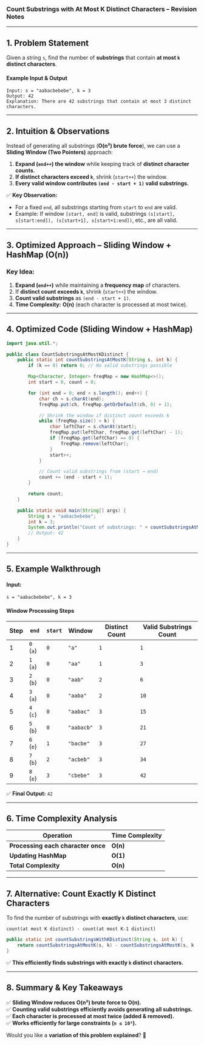 ### **Count Substrings with At Most K Distinct Characters – Revision Notes**

---

## **1. Problem Statement**

Given a string `s`, find the number of **substrings** that contain **at most `k` distinct characters**.

#### **Example Input & Output**

```plaintext
Input: s = "aabacbebebe", k = 3  
Output: 42  
Explanation: There are 42 substrings that contain at most 3 distinct characters.
```

---

## **2. Intuition & Observations**

Instead of generating all substrings (**O(n²) brute force**), we can use a **Sliding Window (Two Pointers)** approach:

1. **Expand (`end++`) the window** while keeping track of **distinct character counts**.
2. **If distinct characters exceed `k`**, shrink (`start++`) the window.
3. **Every valid window contributes `(end - start + 1)` valid substrings.**

✅ **Key Observation:**

- For a fixed `end`, all substrings starting from `start` to `end` are valid.
- Example: If window `[start, end]` is valid, substrings `(s[start], s[start:end]), (s[start+1], s[start+1:end])`, etc., are all valid.

---

## **3. Optimized Approach – Sliding Window + HashMap (O(n))**

### **Key Idea:**

1. **Expand (`end++`)** while maintaining a **frequency map** of characters.
2. If **distinct count exceeds `k`**, shrink (`start++`) the window.
3. **Count valid substrings** as `(end - start + 1)`.
4. **Time Complexity:** **O(n)** (each character is processed at most twice).

---

## **4. Optimized Code (Sliding Window + HashMap)**

```java
import java.util.*;

public class CountSubstringsAtMostKDistinct {
    public static int countSubstringsAtMostK(String s, int k) {
        if (k == 0) return 0; // No valid substrings possible

        Map<Character, Integer> freqMap = new HashMap<>();
        int start = 0, count = 0;

        for (int end = 0; end < s.length(); end++) {
            char ch = s.charAt(end);
            freqMap.put(ch, freqMap.getOrDefault(ch, 0) + 1);

            // Shrink the window if distinct count exceeds k
            while (freqMap.size() > k) {
                char leftChar = s.charAt(start);
                freqMap.put(leftChar, freqMap.get(leftChar) - 1);
                if (freqMap.get(leftChar) == 0) {
                    freqMap.remove(leftChar);
                }
                start++;
            }

            // Count valid substrings from (start → end)
            count += (end - start + 1);
        }

        return count;
    }

    public static void main(String[] args) {
        String s = "aabacbebebe";
        int k = 3;
        System.out.println("Count of substrings: " + countSubstringsAtMostK(s, k));
        // Output: 42
    }
}
```

---

## **5. Example Walkthrough**

#### **Input:**

```plaintext
s = "aabacbebebe", k = 3
```

#### **Window Processing Steps**

|Step|`end`|`start`|Window|Distinct Count|Valid Substrings Count|
|---|---|---|---|---|---|
|1|`0` (`a`)|`0`|`"a"`|`1`|`1`|
|2|`1` (`a`)|`0`|`"aa"`|`1`|`3`|
|3|`2` (`b`)|`0`|`"aab"`|`2`|`6`|
|4|`3` (`a`)|`0`|`"aaba"`|`2`|`10`|
|5|`4` (`c`)|`0`|`"aabac"`|`3`|`15`|
|6|`5` (`b`)|`0`|`"aabacb"`|`3`|`21`|
|7|`6` (`e`)|`1`|`"bacbe"`|`3`|`27`|
|8|`7` (`b`)|`2`|`"acbeb"`|`3`|`34`|
|9|`8` (`e`)|`3`|`"cbebe"`|`3`|`42`|

✅ **Final Output:** `42`

---

## **6. Time Complexity Analysis**

|**Operation**|**Time Complexity**|
|---|---|
|**Processing each character once**|**O(n)**|
|**Updating HashMap**|**O(1)**|
|**Total Complexity**|**O(n)**|

---

## **7. Alternative: Count Exactly K Distinct Characters**

To find the number of substrings with **exactly `k` distinct characters**, use:

```plaintext
count(at most K distinct) - count(at most K-1 distinct)
```

```java
public static int countSubstringsWithKDistinct(String s, int k) {
    return countSubstringsAtMostK(s, k) - countSubstringsAtMostK(s, k - 1);
}
```

✅ **This efficiently finds substrings with exactly `k` distinct characters.**

---

## **8. Summary & Key Takeaways**

✅ **Sliding Window reduces O(n²) brute force to O(n).**  
✅ **Counting valid substrings efficiently avoids generating all substrings.**  
✅ **Each character is processed at most twice (added & removed).**  
✅ **Works efficiently for large constraints (`n ≤ 10⁵`).**

Would you like a **variation of this problem explained**? 🚀